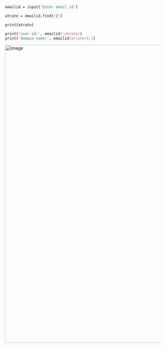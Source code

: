 ```sh
emailid = input('Enter email id')

atrate = emailid.find('@')

print(atrate)

print('user id:', emailid[:atrate])
print('domain name:', emailid[atrate+1:])
```

<img width="970" alt="image" src="https://github.com/user-attachments/assets/f25baac3-7359-48c1-9361-315616edfc2e" />

